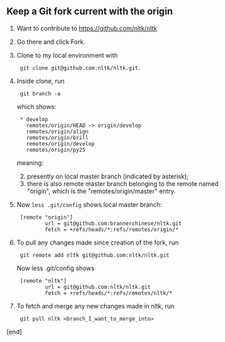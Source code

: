 ## Keep a Git fork current with the origin

1. Want to contribute to https://github.com/nltk/nltk

1. Go there and click Fork. 

1. Clone to my local environment with 

        git clone git@github.com:nltk/nltk.git. 

1. Inside clone, run 

        git branch -a

   which shows:

        * develop
          remotes/origin/HEAD -> origin/develop
          remotes/origin/align
          remotes/origin/brill
          remotes/origin/develop
          remotes/origin/py25

   meaning:

     2. presently on local master branch (indicated by asterisk);
     2. there is also remote master branch belonging to the remote named "origin", which is the "remotes/origin/master" entry. 

1. Now `less .git/config` shows local master branch:

        [remote "origin"]
                url = git@github.com:brannerchinese/nltk.git
                fetch = +refs/heads/*:refs/remotes/origin/*

1. To pull any changes made since creation of the fork, run

        git remote add nltk git@github.com:nltk/nltk.git

   Now less .git/config shows

        [remote "nltk"]
                url = git@github.com:nltk/nltk.git
                fetch = +refs/heads/*:refs/remotes/nltk/*

1. To fetch and merge any new changes made in nltk, run 

        git pull nltk <branch_I_want_to_merge_into>

[end]

